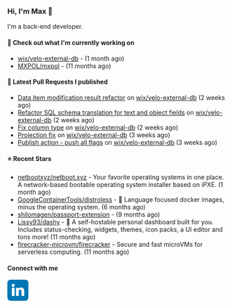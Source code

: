 ### Hi, I'm Max 👋

I'm a back-end developer.

#### 👷 Check out what I'm currently working on

- [wix/velo-external-db](https://github.com/wix/velo-external-db) -  (1 month ago)
- [MXPOL/mxpol](https://github.com/MXPOL/mxpol) -  (11 months ago)

#### 🔨 Latest Pull Requests I published

- [Data item modification result refactor](https://github.com/wix/velo-external-db/pull/483) on [wix/velo-external-db](https://github.com/wix/velo-external-db) (2 weeks ago)
- [Refactor SQL schema translation for text and object fields](https://github.com/wix/velo-external-db/pull/482) on [wix/velo-external-db](https://github.com/wix/velo-external-db) (2 weeks ago)
- [Fix column type](https://github.com/wix/velo-external-db/pull/481) on [wix/velo-external-db](https://github.com/wix/velo-external-db) (2 weeks ago)
- [Projection fix](https://github.com/wix/velo-external-db/pull/480) on [wix/velo-external-db](https://github.com/wix/velo-external-db) (3 weeks ago)
- [Publish action - push all flags](https://github.com/wix/velo-external-db/pull/479) on [wix/velo-external-db](https://github.com/wix/velo-external-db) (3 weeks ago)

#### ⭐ Recent Stars

- [netbootxyz/netboot.xyz](https://github.com/netbootxyz/netboot.xyz) - Your favorite operating systems in one place.  A network-based bootable operating system installer based on iPXE. (1 month ago)
- [GoogleContainerTools/distroless](https://github.com/GoogleContainerTools/distroless) - 🥑  Language focused docker images, minus the operating system.   (6 months ago)
- [shilomagen/passport-extension](https://github.com/shilomagen/passport-extension) -  (9 months ago)
- [Lissy93/dashy](https://github.com/Lissy93/dashy) - 🚀 A self-hostable personal dashboard built for you. Includes status-checking, widgets, themes, icon packs, a UI editor and tons more! (11 months ago)
- [firecracker-microvm/firecracker](https://github.com/firecracker-microvm/firecracker) - Secure and fast microVMs for serverless computing. (11 months ago)

#### Connect with me

[<img align="left" alt="LinkedIn" width="48px"  src="icons/linkedin.svg" />][linkedin]

[linkedin]: https://www.linkedin.com/in/max-polski/
